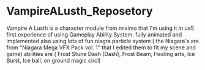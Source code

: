 # VampireALusth_Reposetory
Vampire A Lusth is a character module from miximo that I'm using it in ue5
first experience of using Gameplay Ability System. 
fully animated and implemented also using lots of fun niagra particle system ( the Niagara's are from "Niagara Mega VFX Pack vol. 1" that I edited them to fit my scene and game)
abilities are ( Frost Stune Dash (Dash), Frost Beam, Healing arts, Ice Burst, Ice ball, on ground magic circl)
